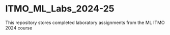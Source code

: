 # ITMO_ML_Labs_2024-25
This repository stores completed laboratory assignments from the ML ITMO 2024 course
